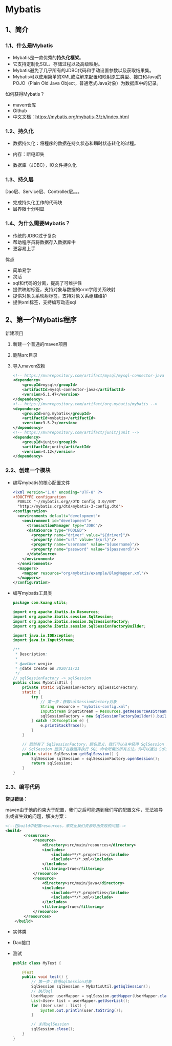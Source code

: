 # Mybatis

## 1、简介

### 1.1、什么是Mybatis

- Mybatis是一款优秀的**持久化框架**。
- 它支持定制化SQL、存储过程以及高级映射。
- Mybatis避免了几乎所有的JDBC代码和手动设置参数以及获取结果集。
- Mybatis可以使用简单的XML或注解来配置和映射原生类型、接口和Java的POJO（Plain Old Java Object，普通老式Java对象）为数据库中的记录。



如何获得Mybatis？

- maven仓库
- Github
- 中文文档：https://mybatis.org/mybatis-3/zh/index.html

### 1.2、持久化

- 数据持久化：将程序的数据在持久状态和瞬时状态转化的过程。
- 内存：断电即失

- 数据库（JDBC），IO文件持久化

### 1.3、持久层

Dao层、Service层、Controller层。。。

- 完成持久化工作的代码块
- 层界限十分明显

### 1.4、为什么需要Mybatis？

- 传统的JDBC过于复杂
- 帮助程序员将数据存入数据库中
- 更容易上手

优点

- 简单易学
- 灵活
- sql和代码的分离，提高了可维护性
- 提供映射标签，支持对象与数据的orm字段关系映射
- 提供对象关系映射标签，支持对象关系组建维护
- 提供xml标签，支持编写动态sql

## 2、第一个Mybatis程序

新建项目

1. 新建一个普通的maven项目

2. 删除src目录

3. 导入maven依赖

   ```xml
   <!-- https://mvnrepository.com/artifact/mysql/mysql-connector-java -->
   <dependency>
       <groupId>mysql</groupId>
       <artifactId>mysql-connector-java</artifactId>
       <version>5.1.47</version>
   </dependency>
   <!-- https://mvnrepository.com/artifact/org.mybatis/mybatis -->
   <dependency>
       <groupId>org.mybatis</groupId>
       <artifactId>mybatis</artifactId>
       <version>3.5.2</version>
   </dependency>
   <!-- https://mvnrepository.com/artifact/junit/junit -->
   <dependency>
       <groupId>junit</groupId>
       <artifactId>junit</artifactId>
       <version>4.12</version>
   </dependency>
   
   ```

### 2.2、创建一个模块

- 编写mybatis的核心配置文件

  ```xml
  <?xml version="1.0" encoding="UTF-8" ?>
  <!DOCTYPE configuration
    PUBLIC "-//mybatis.org//DTD Config 3.0//EN"
    "http://mybatis.org/dtd/mybatis-3-config.dtd">
  <configuration>
    <environments default="development">
      <environment id="development">
        <transactionManager type="JDBC"/>
        <dataSource type="POOLED">
          <property name="driver" value="${driver}"/>
          <property name="url" value="${url}"/>
          <property name="username" value="${username}"/>
          <property name="password" value="${password}"/>
        </dataSource>
      </environment>
    </environments>
    <mappers>
      <mapper resource="org/mybatis/example/BlogMapper.xml"/>
    </mappers>
  </configuration>
  ```

- 编写mybatis工具类

  ```java
  package com.kuang.utils;
  
  import org.apache.ibatis.io.Resources;
  import org.apache.ibatis.session.SqlSession;
  import org.apache.ibatis.session.SqlSessionFactory;
  import org.apache.ibatis.session.SqlSessionFactoryBuilder;
  
  import java.io.IOException;
  import java.io.InputStream;
  
  /**
   * Description:
   *
   * @author wenjie
   * @date Create on 2020/11/21
   */
  // sqlSessionFactory -> sqlSession
  public class MybatisUtil {
      private static SqlSessionFactory sqlSessionFactory;
      static {
          try {
              // 第一步：获取sqlSessionFactory对象
              String resource = "mybatis-config.xml";
              InputStream inputStream = Resources.getResourceAsStream(resource);
              sqlSessionFactory = new SqlSessionFactoryBuilder().build(inputStream);
          } catch (IOException e) {
              e.printStackTrace();
          }
      }
  
      // 既然有了 SqlSessionFactory，顾名思义，我们可以从中获得 SqlSession 的实例。
      // SqlSession 提供了在数据库执行 SQL 命令所需的所有方法。你可以通过 SqlSession 实例来直接执行已映射的 SQL 语句。
      public static SqlSession getSqlSession() {
          SqlSession sqlSession = sqlSessionFactory.openSession();
          return sqlSession;
      }
  }
  
  ```

  

### 2.3、编写代码

**常见错误：**

​	maven由于他的约束大于配置，我们之后可能遇到我们写的配置文件，无法被导出或者生效的问题，解决方案：

```xml
<!--在build中配置resources，来防止我们资源导出失败的问题-->
<build>
        <resources>
            <resource>
                <directory>src/main/resources</directory>
                <includes>
                    <include>**/*.properties</include>
                    <include>**/*.xml</include>
                </includes>
                <filtering>true</filtering>
            </resource>
            <resource>
                <directory>src/main/java</directory>
                <includes>
                    <include>**/*.properties</include>
                    <include>**/*.xml</include>
                </includes>
                <filtering>true</filtering>
            </resource>
        </resources>
    </build>
```



- 实体类
- Dao接口

- 测试

  ```java
  public class MyTest {
  
      @Test
      public void test() {
          // 第一步：获得sqlSession对象
          SqlSession sqlSession = MybatisUtil.getSqlSession();
          // 执行sql
          UserMapper userMapper = sqlSession.getMapper(UserMapper.class);
          List<User> list = userMapper.getUserList();
          for (User user : list) {
              System.out.println(user.toString());
          }
  
          // 关闭sqlSession
          sqlSession.close();
      }
  }
  ```

  